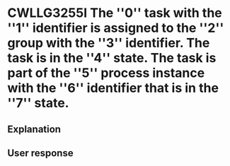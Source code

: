# CWLLG3255I The ''0'' task with the ''1'' identifier is assigned to the ''2'' group with the ''3'' identifier. The task is in the ''4'' state. The task is part of the ''5'' process instance with the ''6'' identifier that is in the ''7'' state.

## Explanation

## User response